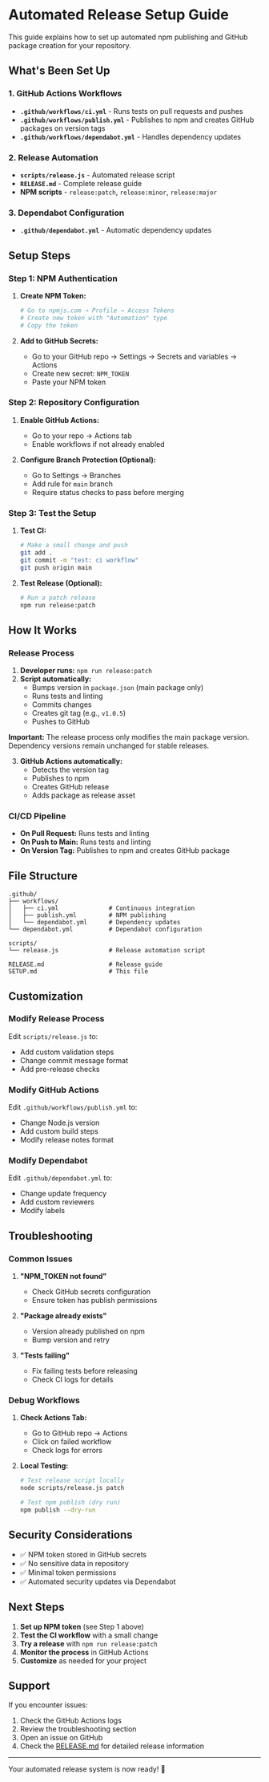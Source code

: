 # Automated Release Setup Guide

This guide explains how to set up automated npm publishing and GitHub package creation for your repository.

## What's Been Set Up

### 1. GitHub Actions Workflows

- **`.github/workflows/ci.yml`** - Runs tests on pull requests and pushes
- **`.github/workflows/publish.yml`** - Publishes to npm and creates GitHub packages on version tags
- **`.github/workflows/dependabot.yml`** - Handles dependency updates

### 2. Release Automation

- **`scripts/release.js`** - Automated release script
- **`RELEASE.md`** - Complete release guide
- **NPM scripts** - `release:patch`, `release:minor`, `release:major`

### 3. Dependabot Configuration

- **`.github/dependabot.yml`** - Automatic dependency updates

## Setup Steps

### Step 1: NPM Authentication

1. **Create NPM Token:**
   ```bash
   # Go to npmjs.com → Profile → Access Tokens
   # Create new token with "Automation" type
   # Copy the token
   ```

2. **Add to GitHub Secrets:**
   - Go to your GitHub repo → Settings → Secrets and variables → Actions
   - Create new secret: `NPM_TOKEN`
   - Paste your NPM token

### Step 2: Repository Configuration

1. **Enable GitHub Actions:**
   - Go to your repo → Actions tab
   - Enable workflows if not already enabled

2. **Configure Branch Protection (Optional):**
   - Go to Settings → Branches
   - Add rule for `main` branch
   - Require status checks to pass before merging

### Step 3: Test the Setup

1. **Test CI:**
   ```bash
   # Make a small change and push
   git add .
   git commit -m "test: ci workflow"
   git push origin main
   ```

2. **Test Release (Optional):**
   ```bash
   # Run a patch release
   npm run release:patch
   ```

## How It Works

### Release Process

1. **Developer runs:** `npm run release:patch`
2. **Script automatically:**
   - Bumps version in `package.json` (main package only)
   - Runs tests and linting
   - Commits changes
   - Creates git tag (e.g., `v1.0.5`)
   - Pushes to GitHub

**Important:** The release process only modifies the main package version. Dependency versions remain unchanged for stable releases.

3. **GitHub Actions automatically:**
   - Detects the version tag
   - Publishes to npm
   - Creates GitHub release
   - Adds package as release asset

### CI/CD Pipeline

- **On Pull Request:** Runs tests and linting
- **On Push to Main:** Runs tests and linting
- **On Version Tag:** Publishes to npm and creates GitHub package

## File Structure

```
.github/
├── workflows/
│   ├── ci.yml              # Continuous integration
│   ├── publish.yml         # NPM publishing
│   └── dependabot.yml      # Dependency updates
└── dependabot.yml          # Dependabot configuration

scripts/
└── release.js              # Release automation script

RELEASE.md                  # Release guide
SETUP.md                    # This file
```

## Customization

### Modify Release Process

Edit `scripts/release.js` to:
- Add custom validation steps
- Change commit message format
- Add pre-release checks

### Modify GitHub Actions

Edit `.github/workflows/publish.yml` to:
- Change Node.js version
- Add custom build steps
- Modify release notes format

### Modify Dependabot

Edit `.github/dependabot.yml` to:
- Change update frequency
- Add custom reviewers
- Modify labels

## Troubleshooting

### Common Issues

1. **"NPM_TOKEN not found"**
   - Check GitHub secrets configuration
   - Ensure token has publish permissions

2. **"Package already exists"**
   - Version already published on npm
   - Bump version and retry

3. **"Tests failing"**
   - Fix failing tests before releasing
   - Check CI logs for details

### Debug Workflows

1. **Check Actions Tab:**
   - Go to GitHub repo → Actions
   - Click on failed workflow
   - Check logs for errors

2. **Local Testing:**
   ```bash
   # Test release script locally
   node scripts/release.js patch
   
   # Test npm publish (dry run)
   npm publish --dry-run
   ```

## Security Considerations

- ✅ NPM token stored in GitHub secrets
- ✅ No sensitive data in repository
- ✅ Minimal token permissions
- ✅ Automated security updates via Dependabot

## Next Steps

1. **Set up NPM token** (see Step 1 above)
2. **Test the CI workflow** with a small change
3. **Try a release** with `npm run release:patch`
4. **Monitor the process** in GitHub Actions
5. **Customize** as needed for your project

## Support

If you encounter issues:
1. Check the GitHub Actions logs
2. Review the troubleshooting section
3. Open an issue on GitHub
4. Check the [RELEASE.md](RELEASE.md) for detailed release information

---

Your automated release system is now ready! 🚀 